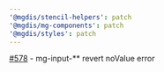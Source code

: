 ```yaml
---
'@mgdis/stencil-helpers': patch
'@mgdis/mg-components': patch
'@mgdis/styles': patch
---
```


[#578](https://gitlab.mgdis.fr/core/core-ui/core-ui/-/issues/578) - mg-input-** revert noValue error
